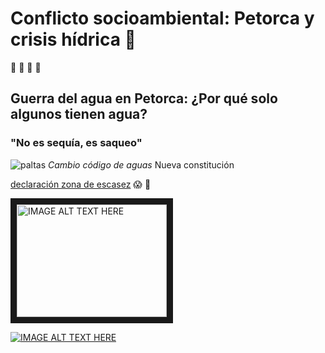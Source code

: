 # Conflicto socioambiental: Petorca y crisis hídrica :non-potable_water:
:avocado: :avocado: :avocado: :avocado:
## Guerra del agua en Petorca: ¿Por qué solo algunos tienen agua? 
### "No es sequía, es saqueo"

![paltas](https://www.eldesconcierto.cl/wp-content/uploads/2019/08/foto-portada-1024x683.jpg)
*Cambio código de aguas* Nueva constitución


[declaración zona de escasez](https://dga.mop.gob.cl/administracionrecursoshidricos/decretosZonasEscasez/Documents/DTR_81_2020_%20MOP.pdf)
:scream:
:avocado:



<a href="http://www.youtube.com/watch?feature=player_embedded&v=yIi-KfktVCE
" target="_blank"><img src="http://img.youtube.com/vi/yIi-KfktVCE/0.jpg" 
alt="IMAGE ALT TEXT HERE" width="240" height="180" border="10" /></a>


[![IMAGE ALT TEXT HERE](http://img.youtube.com/vi/yIi-KfktVCE/0.jpg)](http://www.youtube.com/watch?v=yIi-KfktVCE)
